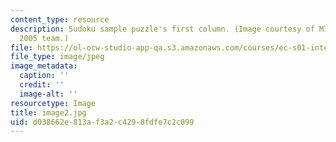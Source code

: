 ```yaml
---
content_type: resource
description: Sudoku sample puzzle's first column. (Image courtesy of MIT-AITI Kenya
  2005 team.)
file: https://ol-ocw-studio-app-qa.s3.amazonaws.com/courses/ec-s01-internet-technology-in-local-and-global-communities-spring-2005-summer-2005/d038662e813af3a2c4298fdfe7c2c099_image2.jpg
file_type: image/jpeg
image_metadata:
  caption: ''
  credit: ''
  image-alt: ''
resourcetype: Image
title: image2.jpg
uid: d038662e-813a-f3a2-c429-8fdfe7c2c099
---
```

